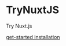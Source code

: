 # TryNuxtJS
Try Nuxt.js

[get-started installation](https://ja.nuxtjs.org/guides/get-started/installation/)
